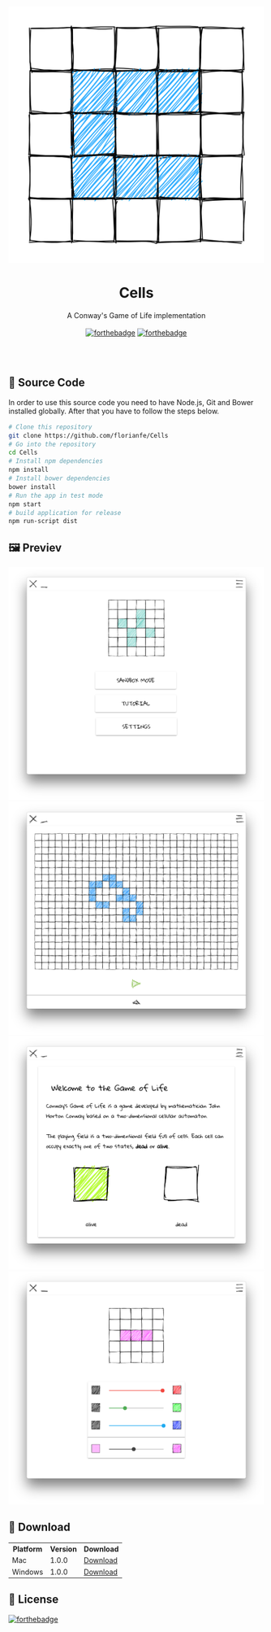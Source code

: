 <p align="center">
  <img alt="Icon" src="https://github.com/FlorianFe/Cells/blob/master/build/icon.png?raw=true">
  <h1 align="center">Cells</h1>
  <p align="center">A Conway's Game of Life implementation<br><br>
    <a href="http://forthebadge.com"><img alt="forthebadge" src="http://forthebadge.com/images/badges/built-with-love.svg"></a>
  <a href="http://forthebadge.com"><img alt="forthebadge" src="http://forthebadge.com/images/badges/uses-js.svg"></a>
  </p>
</p>

<br><br>

## 📝 Source Code

In order to use this source code you need to have Node.js, Git and Bower installed globally. After that you have to follow the steps below.

```bash
# Clone this repository
git clone https://github.com/florianfe/Cells
# Go into the repository
cd Cells
# Install npm dependencies
npm install
# Install bower dependencies
bower install
# Run the app in test mode
npm start
# build application for release
npm run-script dist
```


## 🖼 Previev

<img alt="Main Menu" src="https://github.com/FlorianFe/Cells/blob/master/doc/screenshot_main_menu.png?raw=true">
<img alt="Sandbox" src="https://github.com/FlorianFe/Cells/blob/master/doc/screenshot_sandbox.png?raw=true">
<img alt="Tutorial" src="https://github.com/FlorianFe/Cells/blob/master/doc/screenshot_tutorial.png?raw=true">
<img alt="Settings" src="https://github.com/FlorianFe/Cells/blob/master/doc/screenshot_settings.png?raw=true">


## 💾 Download
<table align="center">
  <tr>
    <th>Platform</th>
    <th>Version</th>
    <th>Download</td>
  </tr>
  <tr>
    <td>Mac</td>
    <td>1.0.0</td>
    <td><a href="https://github.com/FlorianFe/Cells/releases/download/v1.0.0/Cells.dmg">Download</a></td>
  </tr>
  <tr>
    <td>Windows</td>
    <td>1.0.0</td>
    <td><a href="https://github.com/FlorianFe/Cells/releases/download/v1.0.0/Cells.exe">Download</a></td>
  </tr>
</table>


## 📖 License
[![forthebadge](http://forthebadge.com/images/badges/cc-0.svg)](https://creativecommons.org/publicdomain/zero/1.0/)
